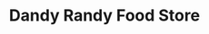 ---
title: "Dandy Randy Food Store"
url: /rives-junction/dandy-randy-food-store/
shop: Lebensmittel
---